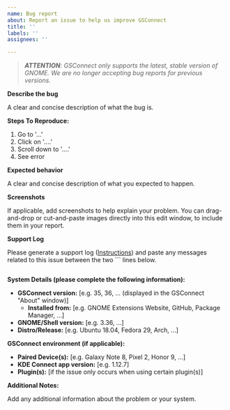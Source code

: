 ```yaml
---
name: Bug report
about: Report an issue to help us improve GSConnect
title: ''
labels: ''
assignees: ''

---
```


<!--
SPDX-FileCopyrightText: GSConnect Developers https://github.com/GSConnect

SPDX-License-Identifier: GPL-2.0-or-later
-->

> ***ATTENTION**: GSConnect only supports the latest, stable version of GNOME. We are no longer accepting bug reports for previous versions.*

**Describe the bug**

A clear and concise description of what the bug is.

**Steps To Reproduce:**

1. Go to '...'
2. Click on '....'
3. Scroll down to '....'
4. See error

**Expected behavior**

A clear and concise description of what you expected to happen.

**Screenshots**

If applicable, add screenshots to help explain your problem. You can drag-and-drop or cut-and-paste images directly into this edit window, to include them in your report.

**Support Log**

Please generate a support log ([Instructions](../wiki/Help#generate-support-log)) and paste any messages related to this issue between the two ``` lines below.

```

```

**System Details (please complete the following information):**

 - **GSConnect version:** [e.g. 35, 36, ... (displayed in the GSConnect "About" window)]
   - **Installed from:** [e.g. GNOME Extensions Website, GitHub, Package Manager, ...]
 - **GNOME/Shell version:** [e.g. 3.36, ...]
 - **Distro/Release:** [e.g. Ubuntu 18.04, Fedora 29, Arch, ...]

**GSConnect environment (if applicable):**

 - **Paired Device(s):** [e.g. Galaxy Note 8, Pixel 2, Honor 9, ...]
 - **KDE Connect app version:** [e.g. 1.12.7]
 - **Plugin(s):** [if the issue only occurs when using certain plugin(s)]

**Additional Notes:**

Add any additional information about the problem or your system.
